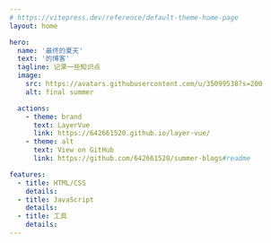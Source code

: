 ```yaml
---
# https://vitepress.dev/reference/default-theme-home-page
layout: home

hero:
  name: '最终的夏天'
  text: '的博客'
  tagline: 记录一些知识点
  image:
    src: https://avatars.githubusercontent.com/u/35099538?s=200
    alt: final summer

  actions:
    - theme: brand
      text: LayerVue
      link: https://642661520.github.io/layer-vue/
    - theme: alt
      text: View on GitHub
      link: https://github.com/642661520/summer-blogs#readme

features:
  - title: HTML/CSS
    details:
  - title: JavaScript
    details:
  - title: 工具
    details:
---
```

